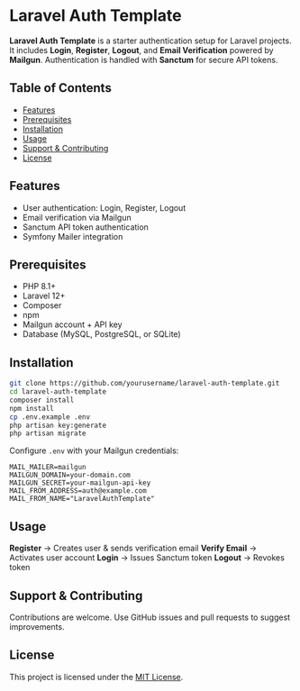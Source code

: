 # Laravel Auth Template

**Laravel Auth Template** is a starter authentication setup for Laravel projects.
It includes **Login**, **Register**, **Logout**, and **Email Verification** powered by **Mailgun**.
Authentication is handled with **Sanctum** for secure API tokens.

## Table of Contents

* [Features](#features)
* [Prerequisites](#prerequisites)
* [Installation](#installation)
* [Usage](#usage)
* [Support & Contributing](#support--contributing)
* [License](#license)

## Features

* User authentication: Login, Register, Logout
* Email verification via Mailgun
* Sanctum API token authentication
* Symfony Mailer integration

## Prerequisites

* PHP 8.1+
* Laravel 12+
* Composer
* npm
* Mailgun account + API key
* Database (MySQL, PostgreSQL, or SQLite)

## Installation

```bash
git clone https://github.com/yourusername/laravel-auth-template.git
cd laravel-auth-template
composer install
npm install
cp .env.example .env
php artisan key:generate
php artisan migrate
```

Configure `.env` with your Mailgun credentials:

```env
MAIL_MAILER=mailgun
MAILGUN_DOMAIN=your-domain.com
MAILGUN_SECRET=your-mailgun-api-key
MAIL_FROM_ADDRESS=auth@example.com
MAIL_FROM_NAME="LaravelAuthTemplate"
```

## Usage

**Register** → Creates user & sends verification email
**Verify Email** → Activates user account
**Login** → Issues Sanctum token
**Logout** → Revokes token

## Support & Contributing

Contributions are welcome.
Use GitHub issues and pull requests to suggest improvements.

## License

This project is licensed under the [MIT License](LICENSE).
